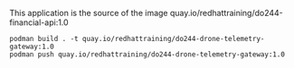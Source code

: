 
This application is the source of the image quay.io/redhattraining/do244-financial-api:1.0

```
podman build . -t quay.io/redhattraining/do244-drone-telemetry-gateway:1.0
podman push quay.io/redhattraining/do244-drone-telemetry-gateway:1.0
```